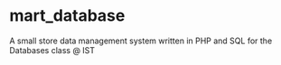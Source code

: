 # mart_database
A small store data management system written in PHP and SQL for the Databases class @ IST
